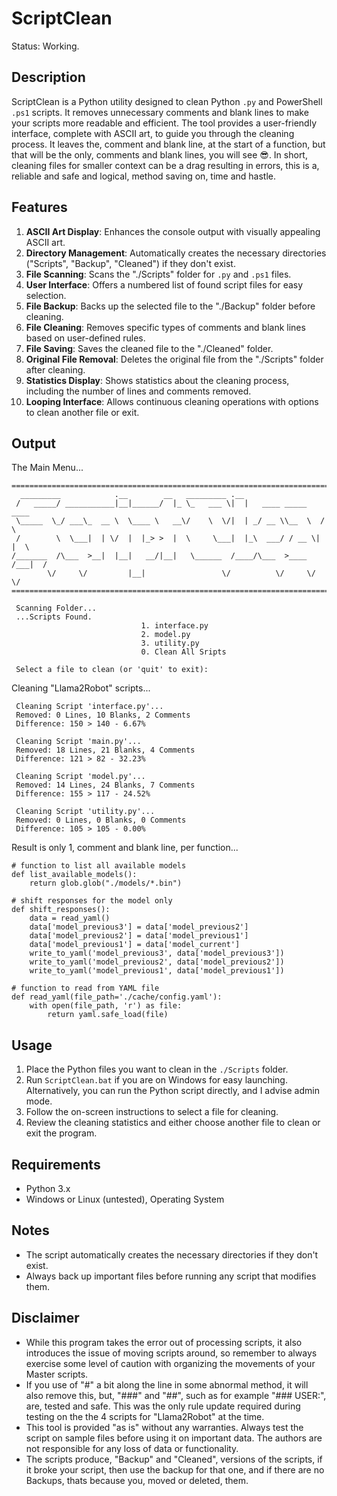 # ScriptClean
Status: Working.


## Description
ScriptClean is a Python utility designed to clean Python `.py` and PowerShell `.ps1` scripts. It removes unnecessary comments and blank lines to make your scripts more readable and efficient. The tool provides a user-friendly interface, complete with ASCII art, to guide you through the cleaning process. It leaves the,  comment and blank line, at the start of a function, but that will be the only, comments and blank lines, you will see :sunglasses:. In short, cleaning files for smaller context can be a drag resulting in errors, this is a, reliable and safe and logical, method saving on, time and hastle.

## Features
1. **ASCII Art Display**: Enhances the console output with visually appealing ASCII art.
2. **Directory Management**: Automatically creates the necessary directories ("Scripts", "Backup", "Cleaned") if they don't exist.
3. **File Scanning**: Scans the "./Scripts" folder for `.py` and `.ps1` files.
4. **User Interface**: Offers a numbered list of found script files for easy selection.
5. **File Backup**: Backs up the selected file to the "./Backup" folder before cleaning.
6. **File Cleaning**: Removes specific types of comments and blank lines based on user-defined rules.
7. **File Saving**: Saves the cleaned file to the "./Cleaned" folder.
8. **Original File Removal**: Deletes the original file from the "./Scripts" folder after cleaning.
9. **Statistics Display**: Shows statistics about the cleaning process, including the number of lines and comments removed.
10. **Looping Interface**: Allows continuous cleaning operations with options to clean another file or exit.

## Output
The Main Menu...
```
============================================================================
  _________            .__        __   _________ .__
 /   _____/ ___________|__|______/  |_ \_   ___ \|  |   ____ _____    ____
 \_____  \_/ ___\_  __ \  \____ \   __\/    \  \/|  | _/ __ \\__  \  /    \
 /        \  \___|  | \/  |  |_> >  |  \     \___|  |_\  ___/ / __ \|   |  \
/_______  /\___  >__|  |__|   __/|__|   \______  /____/\___  >____  /___|  /
        \/     \/         |__|                 \/          \/     \/     \/
============================================================================

 Scanning Folder...
 ...Scripts Found.
                             1. interface.py
                             2. model.py
                             3. utility.py
                             0. Clean All Sripts

 Select a file to clean (or 'quit' to exit):
```

Cleaning "Llama2Robot" scripts...
```
 Cleaning Script 'interface.py'...
 Removed: 0 Lines, 10 Blanks, 2 Comments
 Difference: 150 > 140 - 6.67%

 Cleaning Script 'main.py'...
 Removed: 18 Lines, 21 Blanks, 4 Comments
 Difference: 121 > 82 - 32.23%

 Cleaning Script 'model.py'...
 Removed: 14 Lines, 24 Blanks, 7 Comments
 Difference: 155 > 117 - 24.52%

 Cleaning Script 'utility.py'...
 Removed: 0 Lines, 0 Blanks, 0 Comments
 Difference: 105 > 105 - 0.00%
```
Result is only 1, comment and blank line, per function...
```
# function to list all available models
def list_available_models():
    return glob.glob("./models/*.bin")

# shift responses for the model only
def shift_responses():
    data = read_yaml()
    data['model_previous3'] = data['model_previous2']
    data['model_previous2'] = data['model_previous1']
    data['model_previous1'] = data['model_current']
    write_to_yaml('model_previous3', data['model_previous3'])
    write_to_yaml('model_previous2', data['model_previous2'])
    write_to_yaml('model_previous1', data['model_previous1'])

# function to read from YAML file
def read_yaml(file_path='./cache/config.yaml'):
    with open(file_path, 'r') as file:
        return yaml.safe_load(file)
```

## Usage
1. Place the Python files you want to clean in the `./Scripts` folder.
2. Run `ScriptClean.bat` if you are on Windows for easy launching. Alternatively, you can run the Python script directly, and I advise admin mode.
3. Follow the on-screen instructions to select a file for cleaning.
4. Review the cleaning statistics and either choose another file to clean or exit the program.

## Requirements
- Python 3.x
- Windows or Linux (untested), Operating System

## Notes
- The script automatically creates the necessary directories if they don't exist.
- Always back up important files before running any script that modifies them.

## Disclaimer
* While this program takes the error out of processing scripts, it also introduces the issue of moving scripts around, so remember to always exercise some level of caution with organizing the movements of your Master scripts.
* If you use of "#" a bit along the line in some abnormal method, it will also remove this, but, "###" and "##", such as for example "### USER:", are, tested and safe. This was the only rule update required during testing on the the 4 scripts for "Llama2Robot" at the time. 
* This tool is provided "as is" without any warranties. Always test the script on sample files before using it on important data. The authors are not responsible for any loss of data or functionality.
* The scripts produce, "Backup" and "Cleaned", versions of the scripts, if it broke your script, then use the backup for that one, and if there are no Backups, thats because you, moved or deleted, them.
